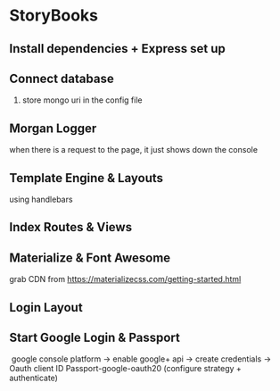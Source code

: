 # StoryBooks

## Install dependencies + Express set up

## Connect database

1. store mongo uri in the config file

## Morgan Logger

when there is a request to the page, it just shows down the console

## Template Engine & Layouts

using handlebars

## Index Routes & Views

## Materialize & Font Awesome

grab CDN from https://materializecss.com/getting-started.html

## Login Layout

## Start Google Login & Passport

<img src="">
google console platform -> enable google+ api -> create credentials -> Oauth client ID
Passport-google-oauth20 (configure strategy + authenticate)
